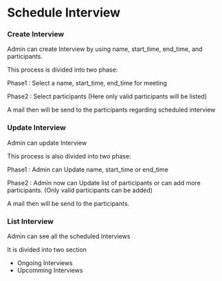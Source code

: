 # Schedule Interview

### Create Interview

Admin can create Interview by using
name,
start_time,
end_time,
and participants.

This process is divided into two phase:

Phase1 : Select a name, start_time, end_time for meeting

Phase2 : Select participants (Here only valid participants will be listed)

A mail then will be send to the participants regarding scheduled interview

### Update Interview

Admin can update Interview

This process is also divided into two phase:

Phase1 : Admin can Update name, start_time or end_time

Phase2 : Admin now can Update list of participants or can add more participants. (Only valid participants can be added)

A mail then will be send to the participants.

### List Interview

Admin can see all the scheduled Interviews

It is divided into two section

- Ongoing Interviews
- Upcomming Interviews
